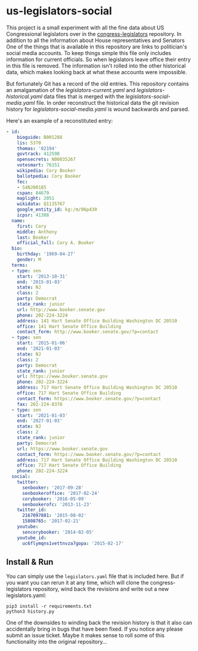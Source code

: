 # us-legislators-social

This project is a small experiment with all the fine data about US
Congressional legislators over in the [congress-legislators] repository. In
addition to all the information about House representatives and Senators One of
the things that is available in this repository are links to politician's
social media accounts. To keep things simple this file only includes
information for current officials. So when legislators leave office their entry
in this file is removed. The information isn't rolled into the other historical
data, which makes looking back at what these accounts were impossible.

But fortunately Git has a record of the old entries. This repository contains
an amalgamation of the *legislators-current.yaml* and
*legislators-historical.yaml* data files that is merged with the
*legislators-social-media.yaml* file. In order reconstruct the historical data
the git revision history for *legislators-social-media.yaml* is wound backwards
and parsed.

Here's an example of a reconstituted entry:

```yaml
- id:
    bioguide: B001288
    lis: S370
    thomas: '02194'
    govtrack: 412598
    opensecrets: N00035267
    votesmart: 76151
    wikipedia: Cory Booker
    ballotpedia: Cory Booker
    fec:
    - S4NJ00185
    cspan: 84679
    maplight: 2051
    wikidata: Q1135767
    google_entity_id: kg:/m/06p430
    icpsr: 41308
  name:
    first: Cory
    middle: Anthony
    last: Booker
    official_full: Cory A. Booker
  bio:
    birthday: '1969-04-27'
    gender: M
  terms:
  - type: sen
    start: '2013-10-31'
    end: '2015-01-03'
    state: NJ
    class: 2
    party: Democrat
    state_rank: junior
    url: http://www.booker.senate.gov
    phone: 202-224-3224
    address: 141 Hart Senate Office Building Washington DC 20510
    office: 141 Hart Senate Office Building
    contact_form: http://www.booker.senate.gov/?p=contact
  - type: sen
    start: '2015-01-06'
    end: '2021-01-03'
    state: NJ
    class: 2
    party: Democrat
    state_rank: junior
    url: https://www.booker.senate.gov
    phone: 202-224-3224
    address: 717 Hart Senate Office Building Washington DC 20510
    office: 717 Hart Senate Office Building
    contact_form: https://www.booker.senate.gov/?p=contact
    fax: 202-224-8378
  - type: sen
    start: '2021-01-03'
    end: '2027-01-03'
    state: NJ
    class: 2
    state_rank: junior
    party: Democrat
    url: https://www.booker.senate.gov
    contact_form: https://www.booker.senate.gov/?p=contact
    address: 717 Hart Senate Office Building Washington DC 20510
    office: 717 Hart Senate Office Building
    phone: 202-224-3224
  social:
    twitter:
      senbooker: '2017-09-28'
      senbookeroffice: '2017-02-24'
      corybooker: '2016-05-09'
      senbookerofc: '2013-11-23'
    twitter_id:
      2167097881: '2015-08-02'
      15808765: '2017-02-21'
    youtube:
      sencorybooker: '2014-02-05'
    youtube_id:
      uc6flymqns1vettnvza7gopa: '2015-02-17'
```

## Install & Run

You can simply use the `legislators.yaml` file that is included here. But if
you want you can rerun it at any time, which will clone the
congress-legislators repository, wind back the revisions and write out a new
legislators.yaml:

    pip3 install -r requirements.txt
    python3 history.py

One of the downsides to winding back the revision history is that it also can
accidentally bring in bugs that have been fixed. If you notice any please
submit an issue ticket. Maybe it makes sense to roll some of this functionality
into the original repository...

[congress-legislators]: https://github.com/unitedstates/congress-legislators
    
